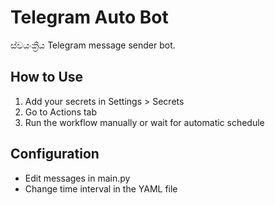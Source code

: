 # Telegram Auto Bot

ස්වයංක්‍රීය Telegram message sender bot.

## How to Use

1. Add your secrets in Settings > Secrets
2. Go to Actions tab
3. Run the workflow manually or wait for automatic schedule

## Configuration

- Edit messages in main.py
- Change time interval in the YAML file
